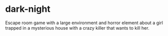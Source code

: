 # dark-night
Escape room game with a large environment and horror element about a girl trapped in a mysterious house with a crazy killer that wants to kill her.
